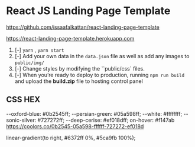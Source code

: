 # React JS Landing Page Template
https://github.com/issaafalkattan/react-landing-page-template

https://react-landing-page-template.herokuapp.com


1. [-] `yarn` , `yarn start` 
2. [-] Add your own data in the `data.json` file as well as add any images to `public/img/`
3. [-] Change styles by modifying the ``public/css` files.
4. [-] When you’re ready to deploy to production, running `npm run build` and upload the **build.zip** file to hosting control panel

## CSS HEX 
--oxford-blue: #0b2545ff;
--persian-green: #05a598ff;
--white: #ffffffff;
--sonic-silver: #727272ff;
--deep-cerise: #ef018dff;  on-hover: #f147ab
https://coolors.co/0b2545-05a598-ffffff-727272-ef018d

linear-gradient(to right, #6372ff 0%, #5ca9fb 100%);